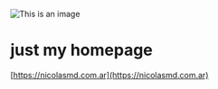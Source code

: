 ![This is an image](https://github.com/nicolasdanelon/www/workflows/Deploy%20and%20check%20HTML%20sintax/badge.svg?branch=main)

# just my homepage

[https://nicolasmd.com.ar](https://nicolasmd.com.ar)
